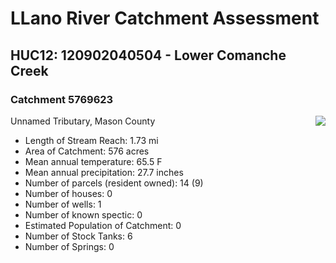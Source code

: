 # LLano River Catchment Assessment
## HUC12: 120902040504 - Lower Comanche Creek
### Catchment 5769623 
Unnamed Tributary, Mason County
<img style="float: right;" src="/images/CommancheCreekExample1.jpg">

* Length of Stream Reach: 1.73 mi
* Area of Catchment: 576 acres
* Mean annual temperature: 65.5 F
* Mean annual precipitation: 27.7 inches
* Number of parcels (resident owned): 14 (9)
* Number of houses: 0
* Number of wells: 1
* Number of known spectic: 0
* Estimated Population of Catchment: 0
* Number of Stock Tanks: 6
* Number of Springs: 0
